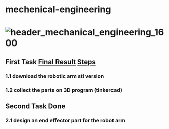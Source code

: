 # mechenical-engineering
# ![header_mechanical_engineering_1600](https://user-images.githubusercontent.com/86845134/127559710-c7b60a80-984b-49a8-97c7-5955aa97583a.jpg)


## First Task [Final Result](https://github.com/FaiyKhalid/mechenical-engineering/blob/main/Robotic%20arm.stl)              [Steps](https://github.com/FaiyKhalid/mechenical-engineering/blob/main/First%20task%20explanation.md)

### 1.1  download the robotic arm stl version  
### 1.2  collect the parts on 3D program (tinkercad) 


## Second Task Done
### 2.1 design an end effector part for the robot arm 


